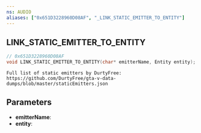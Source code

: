 ```yaml
---
ns: AUDIO
aliases: ["0x651D3228960D08AF", "_LINK_STATIC_EMITTER_TO_ENTITY"]
---
```

## LINK_​STATIC_​EMITTER_​TO_​ENTITY

```c
// 0x651D3228960D08AF
void LINK_​STATIC_​EMITTER_​TO_​ENTITY(char* emitterName, Entity entity);
```

```
Full list of static emitters by DurtyFree: https://github.com/DurtyFree/gta-v-data-dumps/blob/master/staticEmitters.json
```

## Parameters
* **emitterName**: 
* **entity**: 

